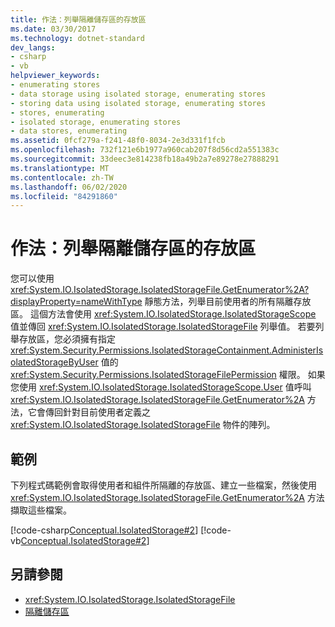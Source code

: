 ```yaml
---
title: 作法：列舉隔離儲存區的存放區
ms.date: 03/30/2017
ms.technology: dotnet-standard
dev_langs:
- csharp
- vb
helpviewer_keywords:
- enumerating stores
- data storage using isolated storage, enumerating stores
- storing data using isolated storage, enumerating stores
- stores, enumerating
- isolated storage, enumerating stores
- data stores, enumerating
ms.assetid: 0fcf279a-f241-48f0-8034-2e3d331f1fcb
ms.openlocfilehash: 732f121e6b1977a960cab207f8d56cd2a551383c
ms.sourcegitcommit: 33deec3e814238fb18a49b2a7e89278e27888291
ms.translationtype: MT
ms.contentlocale: zh-TW
ms.lasthandoff: 06/02/2020
ms.locfileid: "84291860"
---
```

# <a name="how-to-enumerate-stores-for-isolated-storage"></a>作法：列舉隔離儲存區的存放區
您可以使用 <xref:System.IO.IsolatedStorage.IsolatedStorageFile.GetEnumerator%2A?displayProperty=nameWithType> 靜態方法，列舉目前使用者的所有隔離存放區。 這個方法會使用 <xref:System.IO.IsolatedStorage.IsolatedStorageScope> 值並傳回 <xref:System.IO.IsolatedStorage.IsolatedStorageFile> 列舉值。 若要列舉存放區，您必須擁有指定 <xref:System.Security.Permissions.IsolatedStorageContainment.AdministerIsolatedStorageByUser> 值的 <xref:System.Security.Permissions.IsolatedStorageFilePermission> 權限。 如果您使用 <xref:System.IO.IsolatedStorage.IsolatedStorageScope.User> 值呼叫 <xref:System.IO.IsolatedStorage.IsolatedStorageFile.GetEnumerator%2A> 方法，它會傳回針對目前使用者定義之 <xref:System.IO.IsolatedStorage.IsolatedStorageFile> 物件的陣列。  
  
## <a name="example"></a>範例  
 下列程式碼範例會取得使用者和組件所隔離的存放區、建立一些檔案，然後使用 <xref:System.IO.IsolatedStorage.IsolatedStorageFile.GetEnumerator%2A> 方法擷取這些檔案。  
  
 [!code-csharp[Conceptual.IsolatedStorage#2](../../../samples/snippets/csharp/VS_Snippets_CLR/conceptual.isolatedstorage/cs/source2.cs#2)]
 [!code-vb[Conceptual.IsolatedStorage#2](../../../samples/snippets/visualbasic/VS_Snippets_CLR/conceptual.isolatedstorage/vb/source2.vb#2)]  
  
## <a name="see-also"></a>另請參閱

- <xref:System.IO.IsolatedStorage.IsolatedStorageFile>
- [隔離儲存區](isolated-storage.md)
